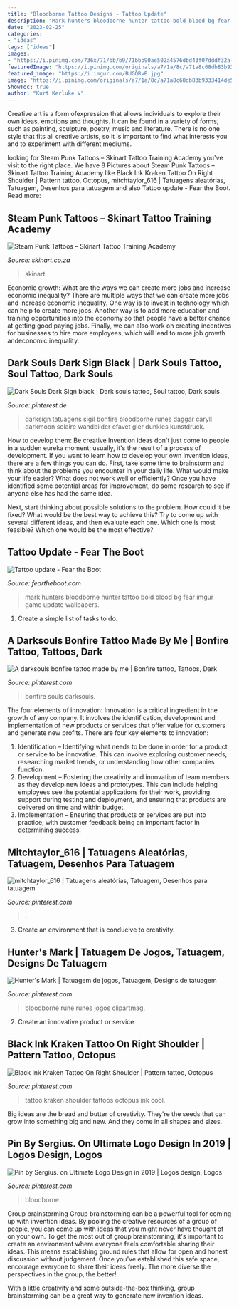 ```yaml
---
title: "Bloodborne Tattoo Designs ~ Tattoo Update"
description: "Mark hunters bloodborne hunter tattoo bold blood bg fear imgur game update wallpapers"
date: "2023-02-25"
categories:
- "ideas"
tags: ["ideas"]
images:
- "https://i.pinimg.com/736x/71/bb/b9/71bbb90ae502a4576dbd43f07dddf32a--kraken-tattoo-black.jpg"
featuredImage: "https://i.pinimg.com/originals/a7/1a/8c/a71a8c68db83b9333414de5078f3e929.png"
featured_image: "https://i.imgur.com/BUGQRvB.jpg"
image: "https://i.pinimg.com/originals/a7/1a/8c/a71a8c68db83b9333414de5078f3e929.png"
ShowToc: true
author: "Kurt Kerluke V"
---
```



Creative art is a form ofexpression that allows individuals to explore their own ideas, emotions and thoughts. It can be found in a variety of forms, such as painting, sculpture, poetry, music and literature. There is no one style that fits all creative artists, so it is important to find what interests you and to experiment with different mediums.

	

		
looking for Steam Punk Tattoos – Skinart Tattoo Training Academy you've visit to the right place. We have 8 Pictures about Steam Punk Tattoos – Skinart Tattoo Training Academy like Black Ink Kraken Tattoo On Right Shoulder | Pattern tattoo, Octopus, mitchtaylor_616 | Tatuagens aleatórias, Tatuagem, Desenhos para tatuagem and also Tattoo update - Fear the Boot. Read more:
		
    
## Steam Punk Tattoos – Skinart Tattoo Training Academy

<img loading=lazy src="https://www.skinart.co.za/wp-content/uploads/2014/04/36-steampunk-tattoo2.jpg" onerror="this.onerror=null;this.src='https://tse4.mm.bing.net/th?id=OIP.zDtsyEH-ufv-fCSnAJ0L_wHaLK&amp;pid=15.1';" alt="Steam Punk Tattoos – Skinart Tattoo Training Academy">

_Source: skinart.co.za_

>skinart. 

	

Economic growth: What are the ways we can create more jobs and increase economic inequality?
There are multiple ways that we can create more jobs and increase economic inequality. One way is to invest in technology which can help to create more jobs. Another way is to add more education and training opportunities into the economy so that people have a better chance at getting good paying jobs. Finally, we can also work on creating incentives for businesses to hire more employees, which will lead to more job growth andeconomic inequality.

    
## Dark Souls Dark Sign Black | Dark Souls Tattoo, Soul Tattoo, Dark Souls

<img loading=lazy src="https://i.pinimg.com/originals/46/da/0f/46da0f8e975905b9afc365284efa51cd.png" onerror="this.onerror=null;this.src='https://tse2.mm.bing.net/th?id=OIP.jWMCHCKArW4XEDG7A_WqzQHaHa&amp;pid=15.1';" alt="Dark Souls Dark Sign black | Dark souls tattoo, Soul tattoo, Dark souls">

_Source: pinterest.de_

>darksign tatuagens sigil bonfire bloodborne runes daggar caryll darkmoon solaire wandbilder efavet gler dunkles kunstdruck. 

	

How to develop them: Be creative
Invention ideas don't just come to people in a sudden eureka moment; usually, it's the result of a process of development. If you want to learn how to develop your own invention ideas, there are a few things you can do. 
First, take some time to brainstorm and think about the problems you encounter in your daily life. What would make your life easier? What does not work well or efficiently? Once you have identified some potential areas for improvement, do some research to see if anyone else has had the same idea. 

Next, start thinking about possible solutions to the problem. How could it be fixed? What would be the best way to achieve this? Try to come up with several different ideas, and then evaluate each one. Which one is most feasible? Which one would be the most effective?

    
## Tattoo Update - Fear The Boot

<img loading=lazy src="https://i.imgur.com/BUGQRvB.jpg" onerror="this.onerror=null;this.src='https://tse2.mm.bing.net/th?id=OIP.1PYqXrIk1JM9g4G7gs8_GQHaEK&amp;pid=15.1';" alt="Tattoo update - Fear the Boot">

_Source: feartheboot.com_

>mark hunters bloodborne hunter tattoo bold blood bg fear imgur game update wallpapers. 

	

1. Create a simple list of tasks to do.

    
## A Darksouls Bonfire Tattoo Made By Me | Bonfire Tattoo, Tattoos, Dark

<img loading=lazy src="https://i.pinimg.com/originals/ec/28/c2/ec28c2afd53994a40c90ffdb819c42c0.jpg" onerror="this.onerror=null;this.src='https://tse4.mm.bing.net/th?id=OIP.tBSEcUqIIBuy4CKHkUhpwQHaNK&amp;pid=15.1';" alt="A darksouls bonfire tattoo made by me | Bonfire tattoo, Tattoos, Dark">

_Source: pinterest.com_

>bonfire souls darksouls. 

	

The four elements of innovation:
Innovation is a critical ingredient in the growth of any company. It involves the identification, development and implementation of new products or services that offer value for customers and generate new profits.
There are four key elements to innovation:
1) Identification – Identifying what needs to be done in order for a product or service to be innovative. This can involve exploring customer needs, researching market trends, or understanding how other companies function.
2) Development – Fostering the creativity and innovation of team members as they develop new ideas and prototypes. This can include helping employees see the potential applications for their work, providing support during testing and deployment, and ensuring that products are delivered on time and within budget. 
3) Implementation – Ensuring that products or services are put into practice, with customer feedback being an important factor in determining success.

    
## Mitchtaylor_616 | Tatuagens Aleatórias, Tatuagem, Desenhos Para Tatuagem

<img loading=lazy src="https://i.pinimg.com/originals/43/bf/ed/43bfed69cbf90246fe92e5c46f4b0049.jpg" onerror="this.onerror=null;this.src='https://tse1.mm.bing.net/th?id=OIP.ipjjcgyUWyOnUAQ-UndHdQHaHa&amp;pid=15.1';" alt="mitchtaylor_616 | Tatuagens aleatórias, Tatuagem, Desenhos para tatuagem">

_Source: pinterest.com_

>. 

	

3. Create an environment that is conducive to creativity.

    
## Hunter&#039;s Mark | Tatuagem De Jogos, Tatuagem, Designs De Tatuagem

<img loading=lazy src="https://i.pinimg.com/originals/7c/b8/54/7cb854eec804d5844ee553afd7aba3e1.png" onerror="this.onerror=null;this.src='https://tse3.mm.bing.net/th?id=OIP.7NRap9P9M1H-BnSLK4x2TgAAAA&amp;pid=15.1';" alt="Hunter&#039;s Mark | Tatuagem de jogos, Tatuagem, Designs de tatuagem">

_Source: pinterest.com_

>bloodborne rune runes jogos clipartmag. 

	

2. Create an innovative product or service 

    
## Black Ink Kraken Tattoo On Right Shoulder | Pattern Tattoo, Octopus

<img loading=lazy src="https://i.pinimg.com/736x/71/bb/b9/71bbb90ae502a4576dbd43f07dddf32a--kraken-tattoo-black.jpg" onerror="this.onerror=null;this.src='https://tse2.mm.bing.net/th?id=OIP.lHqWV-xEtglVuYtU3nOAMAHaLH&amp;pid=15.1';" alt="Black Ink Kraken Tattoo On Right Shoulder | Pattern tattoo, Octopus">

_Source: pinterest.com_

>tattoo kraken shoulder tattoos octopus ink cool. 

	

Big ideas are the bread and butter of creativity. They're the seeds that can grow into something big and new. And they come in all shapes and sizes.

    
## Pin By Sergius. On Ultimate Logo Design In 2019 | Logos Design, Logos

<img loading=lazy src="https://i.pinimg.com/originals/a7/1a/8c/a71a8c68db83b9333414de5078f3e929.png" onerror="this.onerror=null;this.src='https://tse4.mm.bing.net/th?id=OIP.3Gj6Fvp8DtL1SiVwh-XcFgHaCf&amp;pid=15.1';" alt="Pin by Sergius. on Ultimate Logo Design in 2019 | Logos design, Logos">

_Source: pinterest.com_

>bloodborne. 

	

Group brainstorming
Group brainstorming can be a powerful tool for coming up with invention ideas. By pooling the creative resources of a group of people, you can come up with ideas that you might never have thought of on your own.
To get the most out of group brainstorming, it's important to create an environment where everyone feels comfortable sharing their ideas. This means establishing ground rules that allow for open and honest discussion without judgement. Once you've established this safe space, encourage everyone to share their ideas freely. The more diverse the perspectives in the group, the better!

With a little creativity and some outside-the-box thinking, group brainstorming can be a great way to generate new invention ideas.

